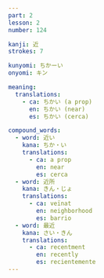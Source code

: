 ```yaml
---
part: 2
lesson: 2
number: 124

kanji: 近
strokes: 7

kunyomi: ちかーい
onyomi: キン

meaning:
  translations:
    - ca: ちかい (a prop)
      en: ちかい (near)
      es: ちかい (cerca)

compound_words:
  - word: 近い
    kana: ちか・い
    translations:
      - ca: a prop
        en: near
        es: cerca
  - word: 近所
    kana: きん・じょ
    translations:
      - ca: veïnat
        en: neighborhood
        es: barrio
  - word: 最近
    kana: さい・きん
    translations:
      - ca: recentment
        en: recently
        es: recientemente
---
```

